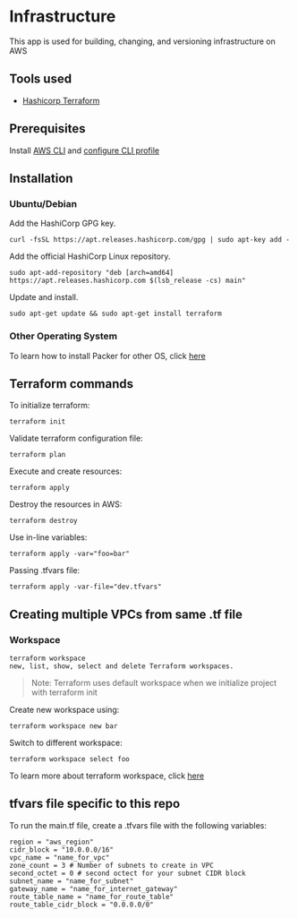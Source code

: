 # Infrastructure
This app is used for building, changing, and versioning infrastructure on AWS

## Tools used
* [Hashicorp Terraform](https://www.terraform.io/)

## Prerequisites
Install [AWS CLI](https://docs.aws.amazon.com/cli/latest/userguide/install-cliv2.html) and [configure CLI profile](https://docs.aws.amazon.com/cli/latest/userguide/cli-chap-configure.html)

## Installation
### Ubuntu/Debian
Add the HashiCorp GPG key.

    curl -fsSL https://apt.releases.hashicorp.com/gpg | sudo apt-key add -

Add the official HashiCorp Linux repository.

    sudo apt-add-repository "deb [arch=amd64] https://apt.releases.hashicorp.com $(lsb_release -cs) main"

Update and install.

    sudo apt-get update && sudo apt-get install terraform

### Other Operating System
To learn how to install Packer for other OS, click [here](https://learn.hashicorp.com/tutorials/terraform/install-cli)

## Terraform commands
To initialize terraform:

    terraform init

Validate terraform configuration file:

    terraform plan

Execute and create resources:

    terraform apply

Destroy the resources in AWS:

    terraform destroy

Use in-line variables:

    terraform apply -var="foo=bar"

Passing .tfvars file:

    terraform apply -var-file="dev.tfvars"

## Creating multiple VPCs from same .tf file

### Workspace

    terraform workspace
    new, list, show, select and delete Terraform workspaces.

> Note: Terraform uses default workspace when we initialize project with terraform init

Create new workspace using:

    terraform workspace new bar

Switch to different workspace:

    terraform workspace select foo

To learn more about terraform workspace, click [here](https://www.terraform.io/docs/state/workspaces.html)

## tfvars file specific to this repo
To run the main.tf file, create a .tfvars file with the following variables:

    region = "aws_region"
    cidr_block = "10.0.0.0/16"
    vpc_name = "name_for_vpc"
    zone_count = 3 # Number of subnets to create in VPC
    second_octet = 0 # second octect for your subnet CIDR block
    subnet_name = "name_for_subnet"
    gateway_name = "name_for_internet_gateway"
    route_table_name = "name_for_route_table"
    route_table_cidr_block = "0.0.0.0/0"
